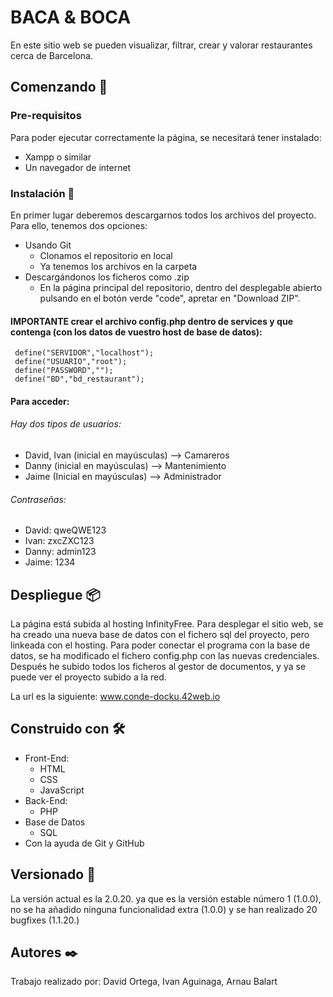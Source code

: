 # BACA & BOCA
En este sitio web se pueden visualizar, filtrar, crear y valorar restaurantes cerca de Barcelona.
## Comenzando 🚀
### Pre-requisitos 
Para poder ejecutar correctamente la página, se necesitará tener instalado:
- Xampp o similar
- Un navegador de internet
### Instalación 🔧
En primer lugar deberemos descargarnos todos los archivos del proyecto. Para ello, tenemos dos opciones:
- Usando Git
    - Clonamos el repositorio en local
    - Ya tenemos los archivos en la carpeta
- Descargándonos los ficheros como .zip
    - En la página principal del repositorio, dentro del desplegable abierto pulsando en el botón verde "code", apretar en "Download ZIP".

#### IMPORTANTE crear el archivo config.php dentro de services y que contenga (con los datos de vuestro host de base de datos):

```
 define("SERVIDOR","localhost");
 define("USUARIO","root");
 define("PASSWORD","");
 define("BD","bd_restaurant");
```

#### Para acceder:
###### Hay dos tipos de usuarios:
- David, Ivan (inicial en mayúsculas) --> Camareros
- Danny (inicial en mayúsculas) --> Mantenimiento
- Jaime (Inicial en mayúsculas) --> Administrador
###### Contraseñas:
- David: qweQWE123
- Ivan: zxcZXC123
- Danny: admin123
- Jaime: 1234
## Despliegue 📦
La página está subida al hosting InfinityFree.
Para desplegar el sitio web, se ha creado una nueva base de datos con el fichero sql del proyecto, pero linkeada con el hosting.
Para poder conectar el programa con la base de datos, se ha modificado el fichero config.php con las nuevas credenciales.
Después he subido todos los ficheros al gestor de documentos, y ya se puede ver el proyecto subido a la red.

La url es la siguiente:
www.conde-docku.42web.io
## Construido con 🛠️
- Front-End:
    -  HTML
    - CSS
    - JavaScript
- Back-End:
    - PHP
- Base de Datos
    - SQL
- Con la ayuda de Git y GitHub
## Versionado 📌
La versión actual es la 2.0.20. ya que es la versión estable número 1 (1.0.0), no se ha añadido ninguna funcionalidad extra (1.0.0) y se han realizado 20 bugfixes (1.1.20.)
## Autores ✒️
Trabajo realizado por: David Ortega, Ivan Aguinaga, Arnau Balart
